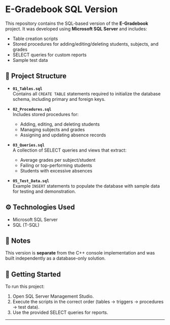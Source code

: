 # E-Gradebook SQL Version

This repository contains the SQL-based version of the **E-Gradebook** project. It was developed using **Microsoft SQL Server** and includes:

- Table creation scripts
- Stored procedures for adding/editing/deleting students, subjects, and grades
- SELECT queries for custom reports
- Sample test data


## 📁 Project Structure

- **`01_Tables.sql`**  
  Contains all `CREATE TABLE` statements required to initialize the database schema, including primary and foreign keys.

- **`02_Procedures.sql`**  
  Includes stored procedures for:
  - Adding, editing, and deleting students
  - Managing subjects and grades
  - Assigning and updating absence records

- **`03_Queries.sql`**  
  A collection of SELECT queries and views that extract:
  - Average grades per subject/student
  - Failing or top-performing students
  - Students with excessive absences

- **`05_Test_Data.sql`**  
  Example `INSERT` statements to populate the database with sample data for testing and demonstration.


## ⚙️ Technologies Used
- Microsoft SQL Server
- SQL (T-SQL)

## 📄 Notes
This version is **separate** from the C++ console implementation and was built independently as a database-only solution.

## 🏁 Getting Started
To run this project:
1. Open SQL Server Management Studio.
2. Execute the scripts in the correct order (tables → triggers → procedures → test data).
3. Use the provided SELECT queries for reports.



---


